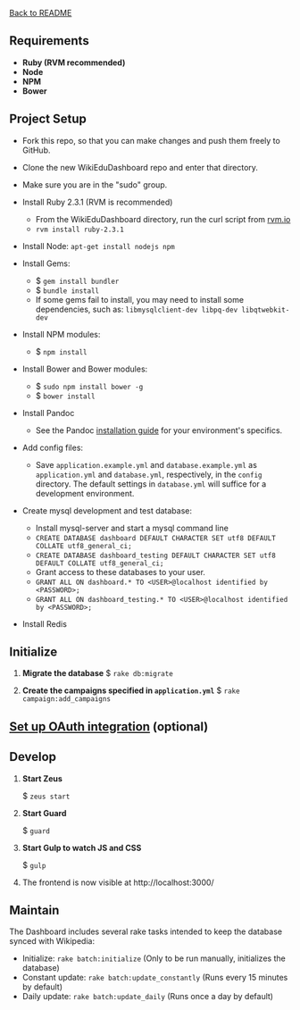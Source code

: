 [Back to README](../README.md)

## Requirements
 * **Ruby (RVM recommended)**
 * **Node**
 * **NPM**
 * **Bower**

## Project Setup

- Fork this repo, so that you can make changes and push them freely to GitHub.
- Clone the new WikiEduDashboard repo and enter that directory.
- Make sure you are in the "sudo" group.
- Install Ruby 2.3.1 (RVM is recommended)
    - From the WikiEduDashboard directory, run the curl script from [rvm.io](https://rvm.io/)
    - `rvm install ruby-2.3.1`
- Install Node: `apt-get install nodejs npm`

- Install Gems:
    - $ `gem install bundler`
    - $ `bundle install`
    - If some gems fail to install, you may need to install some dependencies, such as: `libmysqlclient-dev libpq-dev libqtwebkit-dev`

- Install NPM modules:
    - $ `npm install`

- Install Bower and Bower modules:
    - $ `sudo npm install bower -g`
    - $ `bower install`

- Install Pandoc
    - See the Pandoc [installation guide](http://pandoc.org/installing.html) for your environment's specifics.

- Add config files:
    - Save `application.example.yml` and `database.example.yml` as `application.yml` and `database.yml`, respectively, in the `config` directory. The default settings in `database.yml` will suffice for a development environment.

- Create mysql development and test database:
    - Install mysql-server and start a mysql command line
    - `CREATE DATABASE dashboard DEFAULT CHARACTER SET utf8 DEFAULT COLLATE utf8_general_ci;`
    - `CREATE DATABASE dashboard_testing DEFAULT CHARACTER SET utf8 DEFAULT COLLATE utf8_general_ci;`
    - Grant access to these databases to your user.
    - `GRANT ALL ON dashboard.* TO <USER>@localhost identified by <PASSWORD>;`
    - `GRANT ALL ON dashboard_testing.* TO <USER>@localhost identified by <PASSWORD>;`

- Install Redis

## Initialize
1. **Migrate the database**
      $ `rake db:migrate`

2. **Create the campaigns specified in `application.yml`**
      $ `rake campaign:add_campaigns`

## [Set up OAuth integration](oauth.md) (optional)

## Develop
1. **Start Zeus**

      $ `zeus start`

2. **Start Guard**

      $ `guard`

3. **Start Gulp to watch JS and CSS**

      $ `gulp`

4. The frontend is now visible at http://localhost:3000/

## Maintain

The Dashboard includes several rake tasks intended to keep the database synced with Wikipedia:
- Initialize: `rake batch:initialize` (Only to be run manually, initializes the database)
- Constant update: `rake batch:update_constantly` (Runs every 15 minutes by default)
- Daily update: `rake batch:update_daily` (Runs once a day by default)
